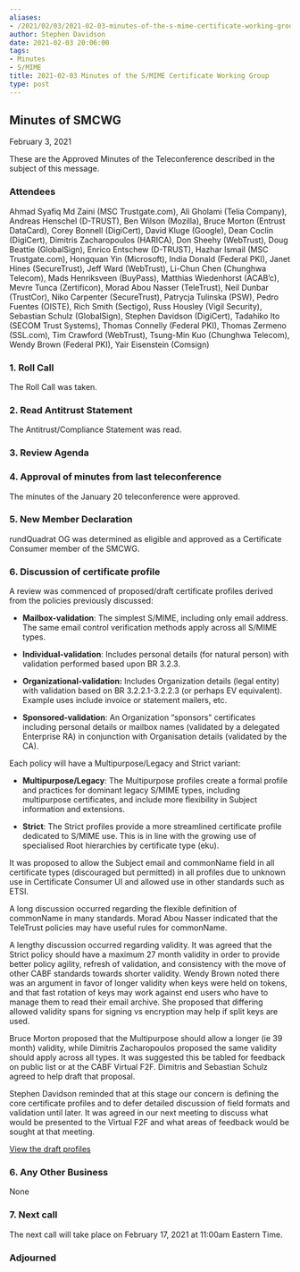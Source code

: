 ```yaml
---
aliases:
- /2021/02/03/2021-02-03-minutes-of-the-s-mime-certificate-working-group/
author: Stephen Davidson
date: 2021-02-03 20:06:00
tags:
- Minutes
- S/MIME
title: 2021-02-03 Minutes of the S/MIME Certificate Working Group
type: post
---
```


## Minutes of SMCWG

February 3, 2021

These are the Approved Minutes of the Teleconference described in the subject of this message.

### Attendees

Ahmad Syafiq Md Zaini (MSC Trustgate.com), Ali Gholami (Telia Company), Andreas Henschel (D-TRUST), Ben Wilson (Mozilla), Bruce Morton (Entrust DataCard), Corey Bonnell (DigiCert), David Kluge (Google), Dean Coclin (DigiCert), Dimitris Zacharopoulos (HARICA), Don Sheehy (WebTrust), Doug Beattie (GlobalSign), Enrico Entschew (D-TRUST), Hazhar Ismail (MSC Trustgate.com), Hongquan Yin (Microsoft), India Donald (Federal PKI), Janet Hines (SecureTrust), Jeff Ward (WebTrust), Li-Chun Chen (Chunghwa Telecom), Mads Henriksveen (BuyPass), Matthias Wiedenhorst (ACAB’c), Mevre Tunca (Zertificon), Morad Abou Nasser (TeleTrust), Neil Dunbar (TrustCor), Niko Carpenter (SecureTrust), Patrycja Tulinska (PSW), Pedro Fuentes (OISTE), Rich Smith (Sectigo), Russ Housley (Vigil Security), Sebastian Schulz (GlobalSign), Stephen Davidson (DigiCert), Tadahiko Ito (SECOM Trust Systems), Thomas Connelly (Federal PKI), Thomas Zermeno (SSL.com), Tim Crawford (WebTrust), Tsung-Min Kuo (Chunghwa Telecom), Wendy Brown (Federal PKI), Yair Eisenstein (Comsign)

### 1. Roll Call

The Roll Call was taken.

### 2. Read Antitrust Statement

The Antitrust/Compliance Statement was read.

### 3. Review Agenda

### 4. Approval of minutes from last teleconference

The minutes of the January 20 teleconference were approved.

### 5. New Member Declaration

rundQuadrat OG was determined as eligible and approved as a Certificate Consumer member of the SMCWG.

### 6. Discussion of certificate profile

A review was commenced of proposed/draft certificate profiles derived from the policies previously discussed:

- **Mailbox-validation**: The simplest S/MIME, including only email address. The same email control verification methods apply across all S/MIME types.

- **Individual-validation**: Includes personal details (for natural person) with validation performed based upon BR 3.2.3.

- **Organizational-validation:** Includes Organization details (legal entity) with validation based on BR 3.2.2.1-3.2.2.3 (or perhaps EV equivalent). Example uses include invoice or statement mailers, etc.

- **Sponsored-validation**: An Organization “sponsors” certificates including personal details or mailbox names (validated by a delegated Enterprise RA) in conjunction with Organisation details (validated by the CA).

Each policy will have a Multipurpose/Legacy and Strict variant:

- **Multipurpose/Legacy**: The Multipurpose profiles create a formal profile and practices for dominant legacy S/MIME types, including multipurpose certificates, and include more flexibility in Subject information and extensions.

- **Strict**: The Strict profiles provide a more streamlined certificate profile dedicated to S/MIME use. This is in line with the growing use of specialised Root hierarchies by certificate type (eku).

It was proposed to allow the Subject email and commonName field in all certificate types (discouraged but permitted) in all profiles due to unknown use in Certificate Consumer UI and allowed use in other standards such as ETSI.

A long discussion occurred regarding the flexible definition of commonName in many standards. Morad Abou Nasser indicated that the TeleTrust policies may have useful rules for commonName.

A lengthy discussion occurred regarding validity. It was agreed that the Strict policy should have a maximum 27 month validity in order to provide better policy agility, refresh of validation, and consistency with the move of other CABF standards towards shorter validity. Wendy Brown noted there was an argument in favor of longer validity when keys were held on tokens, and that fast rotation of keys may work against end users who have to manage them to read their email archive. She proposed that differing allowed validity spans for signing vs encryption may help if split keys are used.

Bruce Morton proposed that the Multipurpose should allow a longer (ie 39 month) validity, while Dimitris Zacharopoulos proposed the same validity should apply across all types. It was suggested this be tabled for feedback on public list or at the CABF Virtual F2F. Dimitris and Sebastian Schulz agreed to help draft that proposal.

Stephen Davidson reminded that at this stage our concern is defining the core certificate profiles and to defer detailed discussion of field formats and validation until later. It was agreed in our next meeting to discuss what would be presented to the Virtual F2F and what areas of feedback would be sought at that meeting.

[View the draft profiles](https://docs.google.com/spreadsheets/d/1gEq-o4jU1FWvKBeMoncfmhAUemAgGuvVRSLQb7PedLU/edit#gid=1891546205)

### 6. Any Other Business

None

### 7. Next call

The next call will take place on February 17, 2021 at 11:00am Eastern Time.

### Adjourned